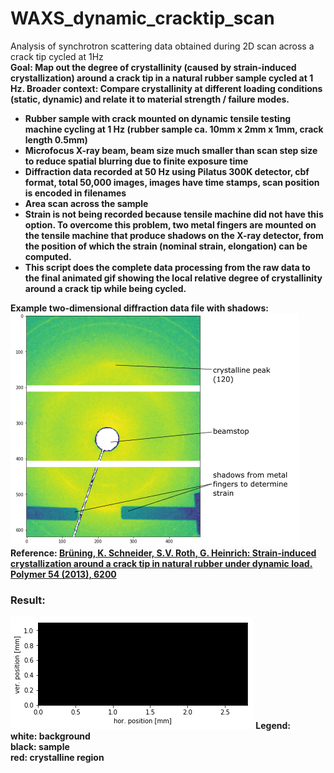 # WAXS_dynamic_cracktip_scan
Analysis of synchrotron scattering data obtained during 2D scan across a crack tip cycled at 1Hz<br>
<b>Goal:<b> Map out the degree of crystallinity (caused by strain-induced crystallization) around a crack tip in a natural rubber sample cycled at 1 Hz. Broader context: Compare crystallinity at different loading conditions (static, dynamic) and relate it to material strength / failure modes.
<ul>
    <li>
        Rubber sample with crack mounted on dynamic tensile testing machine cycling at 1 Hz (rubber sample ca. 10mm x 2mm x 1mm, crack length 0.5mm)
    </li>
    <li>
        Microfocus X-ray beam, beam size much smaller than scan step size to reduce spatial blurring due to finite exposure time
    </li>
    <li>
   Diffraction data recorded at 50 Hz using Pilatus 300K detector, cbf format, total 50,000 images, images have time stamps, scan position is encoded in filenames
         </li>
    <li>
   Area scan across the sample
         </li>
    <li>
   Strain is not being recorded because tensile machine did not have this option. To overcome this problem, two metal fingers are mounted on the tensile machine that produce shadows on the X-ray detector, from the position of which the strain (nominal strain, elongation) can be computed.
         </li>
    <li>
   This script does the complete data processing from the raw data to the final animated gif showing the local relative degree of crystallinity around a crack tip while being cycled.
    </li>
   </ul>
Example two-dimensional diffraction data file with shadows:<br>
<img src="illustration.png">
Reference: <a href="https://www.sciencedirect.com/science/article/pii/S0032386113008288">Brüning, K. Schneider, S.V. Roth, G. Heinrich: Strain-induced crystallization around a crack tip in natural rubber under dynamic load. Polymer 54 (2013), 6200</a></p>
<p><h3>Result:</h3>
<img src="docmap.gif">
<b>Legend:</b><br>
white: background<br>
black: sample<br>
red: crystalline region<br></p>
